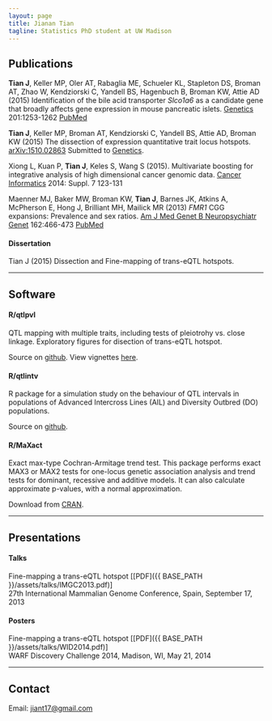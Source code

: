 ```yaml
---
layout: page
title: Jianan Tian
tagline: Statistics PhD student at UW Madison
---
```


## Publications


**Tian J**, Keller MP, Oler AT, Rabaglia ME, Schueler KL, Stapleton
DS, Broman AT, Zhao W, Kendziorski C, Yandell BS, Hagenbuch B, Broman
KW, Attie AD (2015) Identification of the bile acid transporter
<i>Slco1a6</i> as a candidate gene that broadly affects gene
expression in mouse pancreatic
islets. [Genetics](http://www.genetics.org/content/early/2015/09/18/genetics.115.179432.abstract)
201:1253-1262 [PubMed](http://www.ncbi.nlm.nih.gov/pubmed/26385979)

**Tian J**, Keller MP, Broman AT, Kendziorski C, Yandell BS, Attie AD,
Broman KW (2015) The dissection of expression quantitative trait locus
hotspots.  [arXiv:1510.02863](http://arxiv.org/abs/1510.02863)
Submitted to [Genetics](http://www.genetics.org).

Xiong L, Kuan P, **Tian J**, Keles S, Wang S (2015). Multivariate
boosting for integrative analysis of high dimensional cancer genomic
data. [Cancer Informatics](http://la-press.com/article.php?article_id=5205)
2014: Suppl. 7 123-131

Maenner MJ, Baker MW, Broman KW, **Tian J**, Barnes JK, Atkins A,
McPherson E, Hong J, Brilliant MH, Mailick MR (2013) <i>FMR1</i> CGG
expansions: Prevalence and sex ratios.
[Am J Med Genet B Neuropsychiatr Genet](http://onlinelibrary.wiley.com/journal/10.1002/%28ISSN%291552-485X)
162:466-473 [PubMed](http://www.ncbi.nlm.nih.gov/pubmed/23740716)

#### Dissertation

Tian J (2015) Dissection and Fine-mapping of trans-eQTL hotspots.

--------

## Software

#### R/qtlpvl

QTL mapping with multiple traits, including tests of pleiotrohy vs. close
linkage. Exploratory figures for disection of trans-eQTL hotspot.

Source on [github](https://github.com/jianan/qtlpvl).
View vignettes [here](http://jianan.github.io/qtlpvl).


#### R/qtlintv

R package for a simulation study on the behaviour of QTL intervals in
populations of Advanced Intercross Lines (AIL) and Diversity Outbred
(DO) populations.

Source on [github](https://github.com/jianan/qtlintv).


#### R/MaXact

Exact max-type Cochran-Armitage trend test. This package performs exact
MAX3 or MAX2 tests for one-locus genetic association analysis and trend
tests for dominant, recessive and additive models. It can also
calculate approximate p-values, with a normal approximation.

Download from [CRAN](https://cran.r-project.org/web/packages/MaXact/index.html).

--------

## Presentations

#### Talks

Fine-mapping a trans-eQTL hotspot \[[PDF]({{ BASE_PATH }}/assets/talks/IMGC2013.pdf)\] <br/>
27th International Mammalian Genome Conference, Spain, September 17, 2013

#### Posters

Fine-mapping a trans-eQTL hotspot \[[PDF]({{ BASE_PATH }}/assets/talks/WID2014.pdf)\] <br/>
WARF Discovery Challenge 2014, Madison, WI, May 21, 2014


--------

## Contact

Email: jiant17@gmail.com
